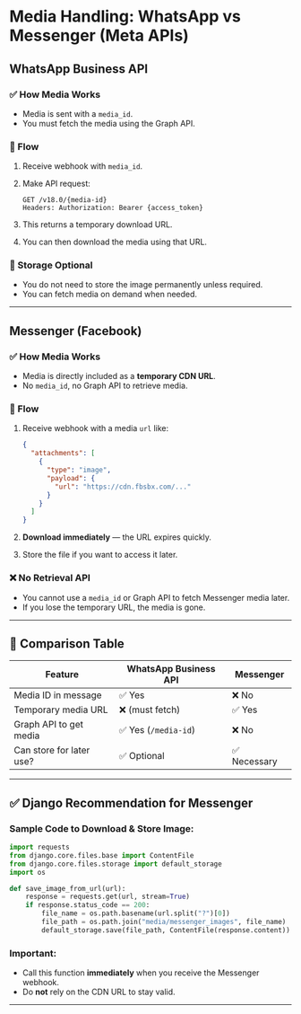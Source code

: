 # Media Handling: WhatsApp vs Messenger (Meta APIs)

## WhatsApp Business API

### ✅ How Media Works

* Media is sent with a `media_id`.
* You must fetch the media using the Graph API.

### 🔁 Flow

1. Receive webhook with `media_id`.
2. Make API request:

   ```http
   GET /v18.0/{media-id}
   Headers: Authorization: Bearer {access_token}
   ```
3. This returns a temporary download URL.
4. You can then download the media using that URL.

### 🧠 Storage Optional

* You do not need to store the image permanently unless required.
* You can fetch media on demand when needed.

---

## Messenger (Facebook)

### ✅ How Media Works

* Media is directly included as a **temporary CDN URL**.
* No `media_id`, no Graph API to retrieve media.

### 🔁 Flow

1. Receive webhook with a media `url` like:

   ```json
   {
     "attachments": [
       {
         "type": "image",
         "payload": {
           "url": "https://cdn.fbsbx.com/..."
         }
       }
     ]
   }
   ```
2. **Download immediately** — the URL expires quickly.
3. Store the file if you want to access it later.

### ❌ No Retrieval API

* You cannot use a `media_id` or Graph API to fetch Messenger media later.
* If you lose the temporary URL, the media is gone.

---

## 🔄 Comparison Table

| Feature                  | WhatsApp Business API | Messenger   |
| ------------------------ | --------------------- | ----------- |
| Media ID in message      | ✅ Yes                 | ❌ No        |
| Temporary media URL      | ❌ (must fetch)        | ✅ Yes       |
| Graph API to get media   | ✅ Yes (`/media-id`)   | ❌ No        |
| Can store for later use? | ✅ Optional            | ✅ Necessary |

---

## ✅ Django Recommendation for Messenger

### Sample Code to Download & Store Image:

```python
import requests
from django.core.files.base import ContentFile
from django.core.files.storage import default_storage
import os

def save_image_from_url(url):
    response = requests.get(url, stream=True)
    if response.status_code == 200:
        file_name = os.path.basename(url.split("?")[0])
        file_path = os.path.join("media/messenger_images", file_name)
        default_storage.save(file_path, ContentFile(response.content))
```

### Important:

* Call this function **immediately** when you receive the Messenger webhook.
* Do **not** rely on the CDN URL to stay valid.

---
